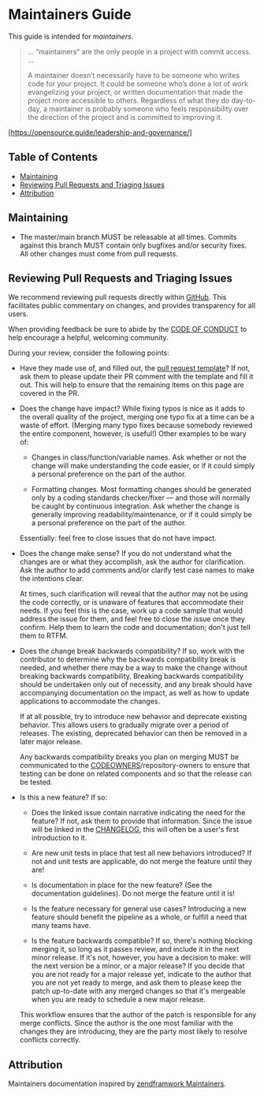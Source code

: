 # Maintainers Guide

This guide is intended for _maintainers_.
> ... “maintainers” are the only people in a project with commit access. ...
>
> A maintainer doesn’t necessarily have to be someone who writes code for your project. It could be someone who’s done
> a lot of work evangelizing your project, or written documentation that made the project more accessible to others.
> Regardless of what they do day-to-day, a maintainer is probably someone who feels responsibility over the direction
> of the project and is committed to improving it.

[https://opensource.guide/leadership-and-governance/]

## Table of Contents

* [Maintaining](#maintaining)
* [Reviewing Pull Requests and Triaging Issues](#reviewing-pull-requests-and-triaging-issues)
* [Attribution](#attribution)

## Maintaining

* The master/main branch MUST be releasable at all times. Commits against this branch MUST contain only bugfixes and/or
  security fixes. All other changes must come from pull requests.

## Reviewing Pull Requests and Triaging Issues

We recommend reviewing pull requests directly within [GitHub]. This facilitates public commentary on changes, and
provides transparency for all users.

When providing feedback be sure to abide by the [CODE OF CONDUCT] to help encourage a helpful, welcoming community.

During your review, consider the following points:

* Have they made use of, and filled out, the [pull request template]? If not, ask them to please update their PR comment
  with the template and fill it out. This will help to ensure that the remaining items on this page are covered in the
  PR.

* Does the change have impact? While fixing typos is nice as it adds to the overall quality of the project, merging one
  typo fix at a time can be a waste of effort. (Merging many typo fixes because somebody reviewed the entire component,
  however, is useful!) Other examples to be wary of:

  * Changes in class/function/variable names. Ask whether or not the change will make understanding the code easier,
      or if it could simply a personal preference on the part of the author.

  * Formatting changes. Most formatting changes should be generated only by a coding standards checker/fixer — and
      those will normally be caught by continuous integration. Ask whether the change is generally improving
      readability/maintenance, or if it could simply be a personal preference on the part of the author.

  Essentially: feel free to close issues that do not have impact.

* Does the change make sense? If you do not understand what the changes are or what they accomplish, ask the author for
  clarification. Ask the author to add comments and/or clarify test case names to make the intentions clear.

  At times, such clarification will reveal that the author may not be using the code correctly, or is unaware of
  features that accommodate their needs. If you feel this is the case, work up a code sample that would address the
  issue for them, and feel free to close the issue once they confirm. Help them to learn the code and documentation;
  don't just tell them to RTFM.

* Does the change break backwards compatibility? If so, work with the contributor to determine why the backwards
  compatibility break is needed, and whether there may be a way to make the change without breaking backwards
  compatibility. Breaking backwards compatibility should be undertaken only out of necessity, and any break should have
  accompanying documentation on the impact, as well as how to update applications to accommodate the changes.

  If at all possible, try to introduce new behavior and deprecate existing behavior. This allows users to gradually
  migrate over a period of releases. The existing, deprecated behavior can then be removed in a later major release.

  Any backwards compatibility breaks you plan on merging MUST be communicated to the [CODEOWNERS]/repository-owners to
  ensure that testing can be done on related components and so that the release can be tested.

* Is this a new feature? If so:

  * Does the linked issue contain narrative indicating the need for the feature? If not, ask them to provide that
      information. Since the issue will be linked in the [CHANGELOG], this will often be a user's first introduction to
      it.

  * Are new unit tests in place that test all new behaviors introduced? If not and unit tests are applicable, do not
      merge the feature until they are!

  * Is documentation in place for the new feature? (See the documentation guidelines). Do not merge the feature until
      it is!

  * Is the feature necessary for general use cases? Introducing a new feature should benefit the pipeline as a whole,
      or fulfill a need that many teams have.

  * Is the feature backwards compatible? If so, there's nothing blocking merging it, so long as it passes review, and
      include it in the next minor release. If it's not, however, you have a decision to make: will the next version be
      a minor, or a major release? If you decide that you are not ready for a major release yet, indicate to the author
      that you are not yet ready to merge, and ask them to please keep the patch up-to-date with any merged changes so
      that it's mergeable when you are ready to schedule a new major release.

  This workflow ensures that the author of the patch is responsible for any merge conflicts. Since the author is the one
  most familiar with the changes they are introducing, they are the party most likely to resolve conflicts correctly.

## Attribution

Maintainers documentation inspired
by [zendframwork Maintainers](https://github.com/zendframework/maintainers/blob/master/MAINTAINERS.md).

[GitHub]: https://github.com/gdcorp-action-public-forks/fork-sync

[CODE OF CONDUCT]: CODE_OF_CONDUCT.md

[CODEOWNERS]: .github/CODEOWNERS

[CHANGELOG]: CHANGELOG.md

[pull request template]: .github/pull_request_template.md
